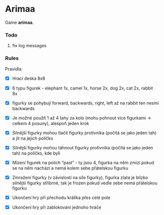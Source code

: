 # Arimaa

Game __arimaa__.


### Todo

1. fix log messages

### Rules

Pravidla:
- [x] Hrací deska 8x8
- [x] 6 typu figurek - elephant 1x, camel 1x, horse 2x, dog 2x, cat 2x, rabbit 8x
- [x] figurky se pohybují forward, backwards, right, left až na rabbit ten nesmí backwards
- [x] Je možné použít 1 až 4 tahy za kolo (mohu pohnout více figurkami -> celkem 4 posuny), alespoň jeden krok
- [x] Silnější figurky mohou tlačit figurky protivníka (počítá se jako jeden tah) a jít na jejich políčko
- [x] Silnější figurky mohou táhnout figurky protivníka (počítá se jako jeden tah) na políčko, kde byli
- [x] Mizení figurek na polích “past” - ty jsou 4, figurka na něm zmizí pokud se na něm nachází a nemá kolem sebe
  přátelskou figurku
- [x] Zmražení figurky (v závislosti na síle figurky), figurka zlata je blízko silnější figurky stříbrné, tak je frozen
  pokud vedle sebe nemá přátelskou figurku
- [x] Ukončení hry při přechodu králíka přes celé pole
- [x] Ukončení hry při zablokování jednoho hráče

